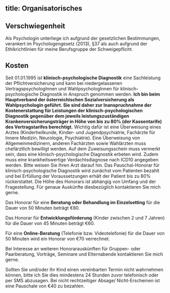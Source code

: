 title: Organisatorisches
---

## Verschwiegenheit

Als Psychologin unterliege ich aufgrund der gesetzlichen Bestimmungen, verankert im Psychologengesetz (2013), §37 als auch aufgrund der Ethikrichtlinien für meine Berufsgruppe der Schweigepflicht.

## Kosten

Seit 01.01.1995 ist **klinisch-psychologische Diagnostik** eine Sachleistung der Pflichtversicherung und kann bei niedergelassenen VertragspsychologInnen und WahlpsychologInnen für klinisch-psychologische Diagnostik in Anspruch genommen werden. 
**Ich bin beim Hauptverband der österreichischen Sozialversicherung als Wahlpsychologin geführt. Sie sind daher zur Inanspruchnahme der Kostenerstattung für Leistungen der klinisch-psychologischen Diagnostik gegenüber dem jeweils leistungszuständigen Krankenversicherungsträger in Höhe von bis zu 80% (der Kassentarife) des Vertragstarifes berechtigt.**
Wichtig dafür ist eine Überweisung eines Arztes (Kinderheilkunde, Kinder- und Jugendpsychiatrie, Fachärzte für Innere Medizin, Neurologie, Psychiatrie). Eine Überweisung von Allgemeinmedizinern, anderen Fachärzten sowie Wahlärzten muss chefärztlich bewilligt werden.
Auf dem Zuweisungsschein muss vermerkt sein, dass eine klinisch-psychologische Diagnostik erbeten wird. Zudem muss eine krankheitswertige Verdachtsdiagnose nach ICD10 angegeben werden. Bitte weisen Sie Ihren Arzt darauf hin.
Das Pauschal-Honorar für klinisch-psychologische Diagnostik wird zunächst vom Patienten bezahlt und bei Erfüllung der Voraussetzungen erhält der Patient bis zu 80% rückerstattet. Die Höhe des Honorars ist abhängig von Umfang und der Fragestellung. Für genaue Auskünfte diesbezüglich kontaktieren Sie mich gerne. 

Das Honorar für eine **Beratung oder Behandlung im Einzelsetting** für die Dauer von 50 Minuten beträgt €80.

Das Honorar für **Entwicklungsförderung** (Kinder zwischen 2 und 7 Jahren) für die Dauer von 45 Minuten beträgt €60.

Für eine **Online-Beratung** (Telefonie bzw. Videotelefonie) für die Dauer von 50 Minuten wird ein Honorar von €70 verrechnet.

Bei Interesse an weiteren Honorarauskünften für Gruppen- oder Paarberatung, Vorträge, Seminare und Elternabende kontaktieren Sie mich gerne.

Sollten Sie und/oder Ihr Kind einen vereinbarten Termin nicht wahrnehmen können, bitte ich Sie dies mindestens 24 Stunden zuvor telefonisch oder per SMS abzusagen. Bei nicht rechtzeitiger Absage/ Nicht-Erscheinen ist eine Pauschale von €40 zu bezahlen.

